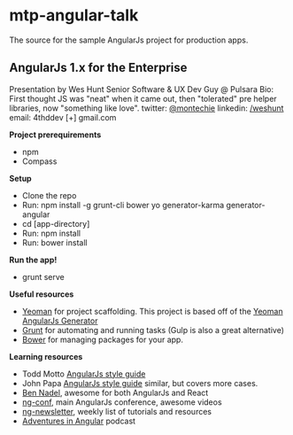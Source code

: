 # mtp-angular-talk
The source for the sample AngularJs project for production apps.

## AngularJs 1.x for the Enterprise

Presentation by Wes Hunt
Senior Software & UX Dev Guy @ Pulsara
Bio: First thought JS was "neat" when it came out, then "tolerated" pre helper libraries, now "something like love".
twitter: [@montechie](https://twitter.com/montechie)
linkedin: [/weshunt](https://www.linkedin.com/in/weshunt)
email: 4thddev [+] gmail.com


**Project prerequirements**
* npm
* Compass

**Setup**
* Clone the repo
* Run: npm install -g grunt-cli bower yo generator-karma generator-angular
* cd [app-directory]
* Run: npm install
* Run: bower install

**Run the app!**
* grunt serve

**Useful resources**
* [Yeoman](http://yeoman.io/) for project scaffolding. This project is based off of the 
[Yeoman AngularJs Generator](https://github.com/yeoman/generator-angular)
* [Grunt](http://gruntjs.com/) for automating and running tasks (Gulp is also a great alternative)
* [Bower](http://bower.io/) for managing packages for your app.

**Learning resources**
* Todd Motto [AngularJs style guide](https://github.com/toddmotto/angularjs-styleguide
)
* John Papa [AngularJs style guide](https://github.com/johnpapa/angular-styleguide) similar, but covers more cases.
* [Ben Nadel](http://www.bennadel.com/), awesome for both AngularJs and React
* [ng-conf](https://www.youtube.com/user/ngconfvideos), main AngularJs conference, awesome videos 
* [ng-newsletter](http://www.ng-newsletter.com/), weekly list of tutorials and resources 
* [Adventures in Angular](https://devchat.tv/adventures-in-angular) podcast 
